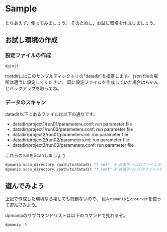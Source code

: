 Sample
======

とりあえず、使ってみましょう。
そのために、お試し環境を作成しましょう。

お試し環境の作成
----------------

### 設定ファイルの作成

```command
dpinit
```

rootdirにはこのサンプルディレクトリの"datadir"を指定します。
json fileの場所は適当に設定してください。
既に設定ファイルを作成していた場合はちゃんとバックアップを取ってね。

### データのスキャン

datadir以下にあるファイルは以下の通りです。

- datadir/project1/run01/parameters.conf: run parameter file
- datadir/project1/run03/parameters.conf: run parameter file
- datadir/project2/run01/parameters.ini: run parameter file
- datadir/project2/run02/parameters.ini: run parameter file
- datadir/project2/run03/parameters.conf: run parameter file

これらのrunをScanしましょう

```sh
dpmanip scan_directory /path/to/datadir "*.ini"  # 拡張子.iniのファイルがあるディレクトリをランとして認識してscan
dpmanip scan_directory /path/to/datadir "*.conf" # 拡張子.confのファイルがあるディレクトリをランとして認識してscan
```

遊んでみよう
------------

上記で作成した環境なら壊しても問題ないので、
色々`dpmanip`と`dpserver`を使って遊んでみよう。

dpmanipのサブコマンドリストは以下のコマンドで見れるぞ。

```sh
dpmanip -h
```
